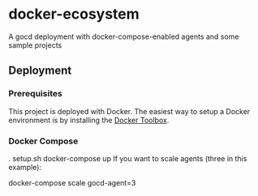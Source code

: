 # docker-ecosystem
A gocd deployment with docker-compose-enabled agents and some sample projects

## Deployment

### Prerequisites

This project is deployed with Docker. The easiest way to setup a Docker environment is by installing the [Docker Toolbox](https://www.docker.com/docker-toolbox).

### Docker Compose

. setup.sh
docker-compose up
If you want to scale agents (three in this example):

docker-compose scale gocd-agent=3
